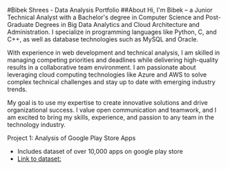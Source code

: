 #Bibek Shrees - Data Analysis Portfolio
##About
Hi, I'm Bibek – a Junior Technical Analyst with a Bachelor's degree in Computer Science and Post-Graduate Degrees in Big Data Analytics and Cloud Architecture and Administration. I specialize in programming languages like Python, C, and C++, as well as database technologies such as MySQL and Oracle.

With experience in web development and technical analysis, I am skilled in managing competing priorities and deadlines while delivering high-quality results in a collaborative team environment. I am passionate about leveraging cloud computing technologies like Azure and AWS to solve complex technical challenges and stay up to date with emerging industry trends.

My goal is to use my expertise to create innovative solutions and drive organizational success. I value open communication and teamwork, and I am excited to bring my skills, experience, and passion to any team in the technology industry.

Project 1: Analysis of Google Play Store Apps
- Includes dataset of over 10,000 apps on google play store
- [Link to dataset:](https://www.kaggle.com/lava18/google-play-store-apps)



